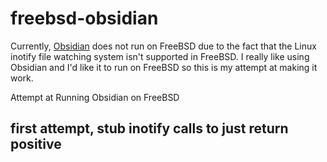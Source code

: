 # freebsd-obsidian
Currently, [Obsidian](obsidian.md) does not run on FreeBSD due to the fact that
the Linux inotify file watching system isn't supported in FreeBSD.  I really
like using Obsidian and I'd like it to run on FreeBSD so this is my attempt at
making it work.

Attempt at Running Obsidian on FreeBSD

## first attempt, stub inotify calls to just return positive
